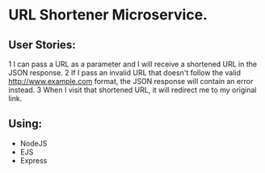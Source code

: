 # URL Shortener Microservice.

## User Stories:
1 I can pass a URL as a parameter and I will receive a shortened URL in the JSON response.
2 If I pass an invalid URL that doesn't follow the valid http://www.example.com format, the JSON response will contain an error instead.
3 When I visit that shortened URL, it will redirect me to my original link.


## Using:
* NodeJS
* EJS
* Express
